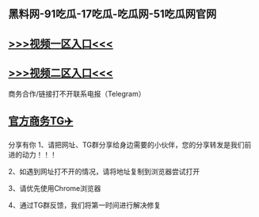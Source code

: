 黑料网-91吃瓜-17吃瓜-吃瓜网-51吃瓜网官网
---
[>>>视频一区入口<<<](https://hlw-17.github.io/)
----
[>>>视频二区入口<<<](https://hlw-17.github.io/)
----
商务合作/链接打不开联系电报（Telegram）

[官方商务TG✈️](https://t.me/Wenge58/)
---
分享有你
1、请把网址、TG群分享给身边需要的小伙伴，您的分享转发是我们前进的动力！！！

2、如遇到网址打不开的情况，请将地址复制到浏览器尝试打开

3、请优先使用Chrome浏览器

4、通过TG群反馈，我们将第一时间进行解决修复


